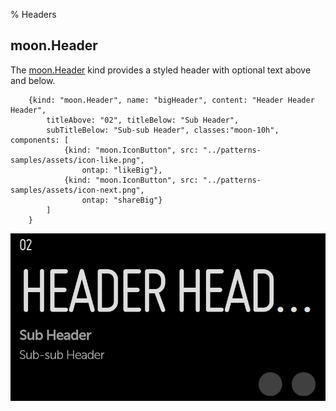 ﻿% Headers

## moon.Header

The [moon.Header](../../api.html#moon.Header) kind provides a styled header with
optional text above and below.

        {kind: "moon.Header", name: "bigHeader", content: "Header Header Header",
            titleAbove: "02", titleBelow: "Sub Header",
            subTitleBelow: "Sub-sub Header", classes:"moon-10h", components: [
                {kind: "moon.IconButton", src: "../patterns-samples/assets/icon-like.png",
                    ontap: "likeBig"},
                {kind: "moon.IconButton", src: "../patterns-samples/assets/icon-next.png",
                    ontap: "shareBig"}
            ]
        }

![_moon.Header_](../../assets/headers.png)
